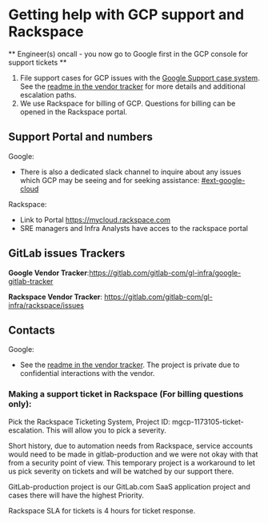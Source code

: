 # Getting help with GCP support and Rackspace

** Engineer(s) oncall - you now go to Google first in the GCP console for support tickets ** 

1. File support cases for GCP issues with the [Google Support case system](https://console.cloud.google.com/support/cases?organizationId=769164969568&supportedpurview=project). See the [readme in the vendor tracker](https://gitlab.com/gitlab-com/gl-infra/google-gitlab-tracker) for more details and additional escalation paths.
1. We use Rackspace for billing of GCP.  Questions for billing can be opened in the Rackspace portal.

## Support Portal and numbers

Google:
* There is also a dedicated slack channel to inquire about any issues which GCP may be seeing and for seeking assistance: [#ext-google-cloud](https://gitlab.slack.com/archives/C01KPV0V3SM)

Rackspace: 
* Link to Portal https://mycloud.rackspace.com
* SRE managers and Infra Analysts have acces to the rackspace portal

## GitLab issues Trackers 

**Google Vendor Tracker**:https://gitlab.com/gitlab-com/gl-infra/google-gitlab-tracker

**Rackspace Vendor Tracker**: https://gitlab.com/gitlab-com/gl-infra/rackspace/issues

## Contacts

Google:
* See the [readme in the vendor tracker](https://gitlab.com/gitlab-com/gl-infra/google-gitlab-tracker). The project is private due to confidential interactions with the vendor.


### Making a support ticket in Rackspace (For billing questions only):
Pick the Rackspace Ticketing System, Project ID: mgcp-1173105-ticket-escalation.  This will allow you to pick a severity.

Short history, due to automation needs from Rackspace, service accounts would need to be made in gitlab-production and we were not okay with that from a security point of view.  This temporary project is a workaround to let us pick severity on tickets and will be watched by our support there.

GitLab-production project is our GitLab.com SaaS application project and cases there will have the highest Priority.

Rackspace SLA for tickets is 4 hours for ticket response.
